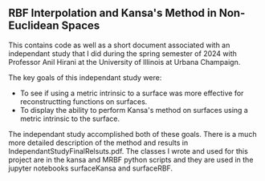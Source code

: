 ## RBF Interpolation and Kansa's Method in Non-Euclidean Spaces

This contains code as well as a short document associated with an independant study that I did during the spring semester of 2024 with Professor Anil Hirani at the University of Illinois at Urbana Champaign.

The key goals of this independant study were:

- To see if using a metric intrinsic to a surface was more effective for reconstructting functions on surfaces.
- To display the ability to perform Kansa's method on surfaces using a metric intrinsic to the surface.

The independant study accomplished both of these goals. There is a much more detailed description of the method and results in IndependantStudyFinalRelsuts.pdf. The classes I wrote and used for this project are in the kansa and MRBF python scripts and they are used in the jupyter notebooks surfaceKansa and surfaceRBF.